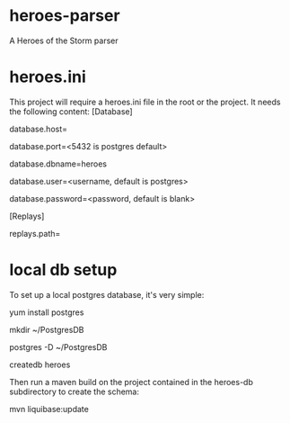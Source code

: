 # heroes-parser
A Heroes of the Storm parser

# heroes.ini
This project will require a heroes.ini file in the root or the project.  It needs the following content:
[Database]

database.host=<host>

database.port=<5432 is postgres default>

database.dbname=heroes

database.user=<username, default is postgres>

database.password=<password, default is blank>

[Replays]

replays.path=<full path to directory containing replays to parse>


# local db setup
To set up a local postgres database, it's very simple:


yum install postgres

mkdir ~/PostgresDB

postgres -D ~/PostgresDB

createdb heroes


Then run a maven build on the project contained in the heroes-db subdirectory to create the schema:

mvn liquibase:update

